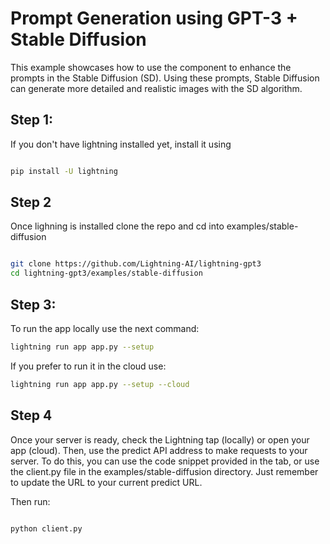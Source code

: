 # Prompt Generation using GPT-3 + Stable Diffusion

 This example showcases how to use the component to enhance the prompts in the Stable Diffusion (SD). Using these prompts, Stable Diffusion can generate more detailed and realistic images with the SD algorithm. 

 ## Step 1:
 If you don't have lightning installed yet, install it using

``` bash

pip install -U lightning

```

## Step 2

Once lighning is installed clone the repo and cd into examples/stable-diffusion

``` bash

git clone https://github.com/Lightning-AI/lightning-gpt3
cd lightning-gpt3/examples/stable-diffusion

```
## Step 3:

To run the app locally use the next command:

``` bash
lightning run app app.py --setup
```
If you prefer to run it in the cloud use:

``` bash
lightning run app app.py --setup --cloud
```

## Step 4
Once your server is ready, check the Lightning tap (locally) or open your app (cloud). Then, use the predict API address to make requests to your server. To do this, you can use the code snippet provided in the tab, or use the client.py file in the examples/stable-diffusion directory. Just remember to update the URL to your current predict URL. 

Then run:
```  bash

python client.py

```